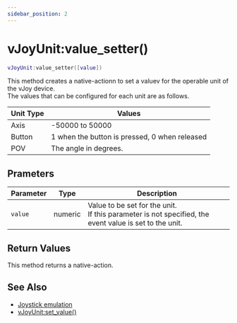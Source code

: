 ```yaml
---
sidebar_position: 2
---
```


# vJoyUnit:value_setter()
```lua
vJoyUnit:value_setter([value])
```
This method creates a native-actionn to set a valuev for the operable unit of the vJoy device.<br/>
The values that can be configured for each unit are as follows.

|Unit Type|Values|
|---------|------|
|Axis|-50000 to 50000
|Button|1 when the button is pressed, 0 when released
|POV|The angle in degrees.

## Prameters
|Parameter|Type|Description|
|-|-|-|
|`value`|numeric|Value to be set for the unit.<br/>If this parameter is not specified, the event value is set to the unit.

## Return Values
This method returns a native-action.

## See Also
- [Joystick emulation](/guide/input_emulation/#joystick-emulation)
- [vJoyUnit:set_value()](/libs/mapper/vJoyUnit/vJoyUnit-set_value)
